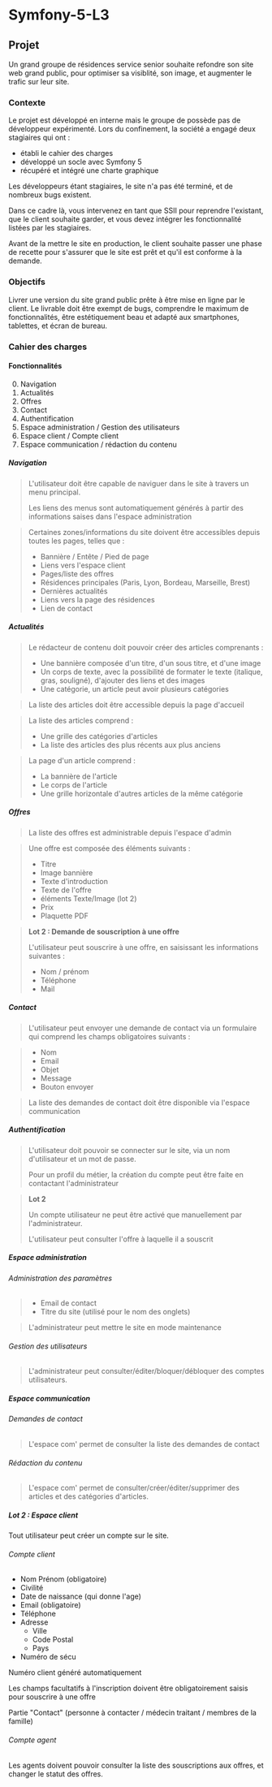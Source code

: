 # Symfony-5-L3

## Projet
Un grand groupe de résidences service senior souhaite refondre son site web grand public, pour optimiser sa visiblité, son image, et augmenter le trafic sur leur site.

### Contexte
Le projet est développé en interne mais le groupe de possède pas de développeur expérimenté. 
Lors du confinement, la société a engagé deux stagiaires qui ont : 
* établi le cahier des charges
* développé un socle avec Symfony 5
* récupéré et intégré une charte graphique

Les développeurs étant stagiaires, le site n'a pas été terminé, et de nombreux bugs existent.

Dans ce cadre là, vous intervenez en tant que SSII pour reprendre l'existant, que le client souhaite garder, et vous devez intégrer les fonctionnalité listées par les stagiaires.

Avant de la mettre le site en production, le client souhaite passer une phase de recette pour s'assurer que le site est prêt et qu'il est conforme à la demande.

### Objectifs
Livrer une version du site grand public prête à être mise en ligne par le client.
Le livrable doit être exempt de bugs, comprendre le maximum de fonctionnalités, être estétiquement beau et adapté aux smartphones, tablettes, et écran de bureau.

### Cahier des charges

#### Fonctionnalités 

0. Navigation
1. Actualités
2. Offres
3. Contact
4. Authentification
5. Espace administration / Gestion des utilisateurs
6. Espace client / Compte client 
7. Espace communication / rédaction du contenu

##### Navigation 

> L'utilisateur doit être capable de naviguer dans le site à travers un menu principal.
>
> Les liens des menus sont automatiquement générés à partir des informations saises dans l'espace administration

> Certaines zones/informations du site doivent être accessibles depuis toutes les pages, telles que :
> * Bannière / Entête / Pied de page
> * Liens vers l'espace client
> * Pages/liste des offres
> * Résidences principales (Paris, Lyon, Bordeau, Marseille, Brest)
> * Dernières actualités
> * Liens vers la page des résidences
> * Lien de contact

##### Actualités

> Le rédacteur de contenu doit pouvoir créer des articles comprenants : 
> * Une bannière composée d'un titre, d'un sous titre, et d'une image 
> * Un corps de texte, avec la possibilité de formater le texte (italique, gras, souligné), d'ajouter des liens et des images
> * Une catégorie, un article peut avoir plusieurs catégories

> La liste des articles doit être accessible depuis la page d'accueil

> La liste des articles comprend : 
> * Une grille des catégories d'articles 
> * La liste des articles des plus récents aux plus anciens

> La page d'un article comprend :
> * La bannière de l'article
> * Le corps de l'article
> * Une grille horizontale d'autres articles de la même catégorie
> 

##### Offres

> La liste des offres est administrable depuis l'espace d'admin

> Une offre est composée des éléments suivants :
> * Titre
> * Image bannière
> * Texte d'introduction
> * Texte de l'offre
> * éléments Texte/Image (lot 2)
> * Prix
> * Plaquette PDF

> **Lot 2 : Demande de souscription à une offre**
>
> L'utilisateur peut souscrire à une offre, en saisissant les informations suivantes :
> * Nom / prénom
> * Téléphone
> * Mail 


##### Contact

> L'utilisateur peut envoyer une demande de contact via un formulaire qui comprend les champs obligatoires suivants : 

> * Nom
> * Email
> * Objet
> * Message
> * Bouton envoyer

> La liste des demandes de contact doit être disponible via l'espace communication

##### Authentification

> L'utilisateur doit pouvoir se connecter sur le site, via un nom d'utilisateur et un mot de passe.
>  
> Pour un profil du métier, la création du compte peut être faite en contactant l'administrateur 

> **Lot 2** 
>
> Un compte utilisateur ne peut être activé que manuellement par l'administrateur.
> 
> L'utilisateur peut consulter l'offre à laquelle il a souscrit 


##### Espace administration

###### Administration des paramètres

> * Email de contact
> * Titre du site (utilisé pour le nom des onglets)
> 

> L'administrateur peut mettre le site en mode maintenance

###### Gestion des utilisateurs

> L'administrateur peut consulter/éditer/bloquer/débloquer des comptes utilisateurs.


##### Espace communication 

###### Demandes de contact

> L'espace com' permet de consulter la liste des demandes de contact

###### Rédaction du contenu

> L'espace com' permet de consulter/créer/éditer/supprimer des articles et des catégories d'articles. 

##### Lot 2 : Espace client

Tout utilisateur peut créer un compte sur le site.

###### Compte client


* Nom Prénom (obligatoire)
* Civilité
* Date de naissance (qui donne l'age)
* Email (obligatoire)
* Téléphone 
* Adresse
    - Ville
    - Code Postal
    - Pays
* Numéro de sécu

Numéro client généré automatiquement


Les champs facultatifs à l'inscription doivent être obligatoirement saisis pour souscrire à une offre

Partie "Contact" (personne à contacter / médecin traitant / membres de la famille) 

###### Compte agent

Les agents doivent pouvoir consulter la liste des souscriptions aux offres, et changer le statut des offres. 
